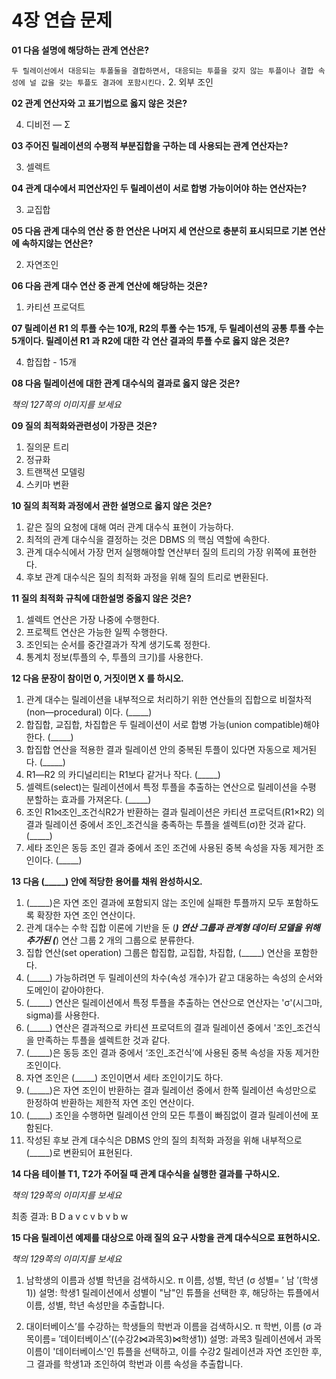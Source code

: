 # 4장 연습 문제

**01 다음 설명에 해당하는 관계 연산은?**

`두 릴레이선에서 대응되는 투폴둘을 결합하면서, 대응되는 투플을 갖지 않는 투플이나 결합 속성에 널 값을 갖는 투플도 결과에 포함시킨다.`
2. 외부 조인

**02 관계 연산자와 고 표기법으로 옳지 않은 것은?**

4. 디비전 — Σ

**03 주어진 릴레이션의 수평적 부분집합을 구하는 데 사용되는 관계 연산자는?**

3. 셀렉트

**04 관계 대수에서 피연산자인 두 릴레이션이 서로 합병 가능이어야 하는 연산자는?**

3. 교집합

**05 다음 관계 대수의 연산 중 한 연산은 나머지 세 연산으로 충분히 표시되므로 기본 연산에 속하지않는 연산은?**

2. 자연조인

**06 다음 관계 대수 연산 중 관계 연산에 해당하는 것은?**

1. 카티션 프로덕트

**07 릴레이션 R1 의 투플 수는 10개, R2의 투폴 수는 15개, 두 릴레이션의 공통 투플 수는 5개이다. 릴레이션 R1 과 R2에 대한 각 연산 결과의 투플 수로 옳지 않은 것은?**

4. 합집합 - 15개

**08 다음 릴레이션에 대한 관계 대수식의 결과로 옳지 않은 것은?**

_책의 127쪽의 이미지를 보세요_

**09 질의 최적화와관련성이 가장큰 것은?**

1. 질의문 트리
2. 정규화
3. 트랜잭션 모델링
4. 스키마 변환

**10 질의 최적화 과정에서 관한 설명으로 옳지 않은 것은?**

1. 같은 질의 요청에 대해 여러 관계 대수식 표현이 가능하다.
2. 최적의 관계 대수식을 결정하는 것은 DBMS 의 핵심 역할에 속한다.
3. 관계 대수식에서 가장 먼저 실행해야할 연산부터 질의 트리의 가장 위쪽에 표현한다.
4. 후보 관계 대수식은 질의 최적화 과정을 위해 질의 트리로 변환된다.

**11 질의 최적화 규칙에 대한설명 중옳지 않은 것은?**

1. 셀렉트 연산은 가장 나중에 수행한다.
2. 프로젝트 연산은 가능한 일찍 수행한다.
3. 조인되는 순서를 중간결과가 작계 생기도록 정한다.
4. 통계치 정보(투플의 수, 투플의 크기)를 사용한다.

**12 다음 문장이 참이먼 0, 거짓이면 X 를 하시오.**

1. 관계 대수는 릴레이션을 내부적으로 처리하기 위한 연산들의 집합으로 비절차적 (non―procedural) 이다. (_____)
2. 합집합, 교집합, 차집합은 두 릴레이션이 서로 합병 가능(union compatible)해야 한다. (_____)
3. 합집합 연산을 적용한 결과 릴레이션 안의 중복된 투플이 있다면 자동으로 제거된다. (_____)
4. R1―R2 의 카디널리티는 R1보다 같거나 작다. (_____)
5. 셀렉트(select)는 릴레이션에서 특정 투플을 추출하는 연산으로 릴레이션을 수평 분할하는 효과를 가져온다. (_____)
6. 조인 R1⨝조인_조건식R2가 반환하는 결과 릴레이션은 카티션 프로덕트(R1×R2) 의 결과 릴레이션 중에서 조인_조건식을 충족하는 투플을 셀렉트(σ)한 것과 같다. (_____)
7. 세타 조인은 동등 조인 결과 중에서 조인 조건에 사용된 중복 속성을 자동 제거한 조인이다. (_____)

**13 다음 (_____) 안에 적당한 용어를 채워 완성하시오.**

1. (_____)은 자연 조인 결과에 포함되지 않는 조인에 실패한 투플까지 모두 포함하도록 확장한 자연 조인 연산이다.
2. 관계 대수는 수학 집합 이론에 기반을 둔 (_____) 연산 그룹과 관계형 데이터 모델을 위해 추가된 (_____) 연산 그룹 2 개의 그룹으로 분류한다.
3. 집합 연산(set operation) 그룹은 합집합, 교집합, 차집합, (_____) 연산을 포함한다.
4. (_____) 가능하려면 두 릴레이션의 차수(속성 개수)가 같고 대웅하는 속성의 순서와 도메인이 같아야한다.
5. (_____) 연산은 릴레이션에서 특정 투플을 추출하는 연산으로 연산자는 'σ'(시그마, sigma)를 사용한다.
6. (_____) 연산은 결과적으로 카티션 프로덕트의 결과 릴레이션 중에서 '조인_조건식을 만족하는 투플을 셀렉트한 것과 같다.
7. (_____)은 동등 조인 결과 중에서 ‘조인_조건식’에 사용된 중복 속성을 자동 제거한 조인이다.
8. 자연 조인은 (_____) 조인이면서 세타 조인이기도 하다.
9. (_____)은 자연 조인이 반환하는 결과 릴레이선 중에서 한쪽 릴레이션 속성만으로 한정하여 반환하는 제한적 자연 조인 연산이다.
10. (_____) 조인을 수행하면 릴레이션 안의 모든 투플이 빠짐없이 결과 릴레이션에 포함된다.
11. 작성된 후보 관계 대수식은 DBMS 안의 질의 최적화 과정을 위해 내부적으로 (_____)로 변환되어 표현된다.

**14 다음 테이블 T1, T2가 주어질 때 관계 대수식을 실행한 결과를 구하시오.**

_책의 129쪽의 이미지를 보세요_

최종 결과:
B	D
a	v
c	v
b	v
b	w

**15 다음 릴레이션 예제를 대상으로 아래 질의 요구 사항을 관계 대수식으로 표현하시오.**

_책의 129쪽의 이미지를 보세요_

1. 남학생의 이름과 성별 학년을 검색하시오.
π 
이름, 성별, 학년 (σ 성별= ′ 남 ′(학생1))
설명: 학생1 릴레이션에서 성별이 "남"인 튜플을 선택한 후, 해당하는 튜플에서 이름, 성별, 학년 속성만을 추출합니다.

2. 대이터베이스’를 수강하는 학생들의 학번과 이름을 검색하시오.
π 학번, 이름 (σ 과목이름= ′데이터베이스′((수강2⋈과목3)⋈학생1))
설명: 과목3 릴레이션에서 과목이름이 '데이터베이스'인 튜플을 선택하고, 이를 수강2 릴레이션과 자연 조인한 후, 그 결과를 학생1과 조인하여 학번과 이름 속성을 추출합니다.









